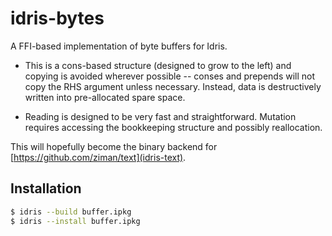 # idris-bytes

A FFI-based implementation of byte buffers for Idris.

* This is a cons-based structure (designed to grow to the left)
  and copying is avoided wherever possible --
  conses and prepends will not copy the RHS argument unless necessary.
  Instead, data is destructively written into pre-allocated spare space.

* Reading is designed to be very fast and straightforward.
  Mutation requires accessing the bookkeeping structure and possibly reallocation.

This will hopefully become the binary backend for
[https://github.com/ziman/text](idris-text).

## Installation

```bash
$ idris --build buffer.ipkg
$ idris --install buffer.ipkg
```
